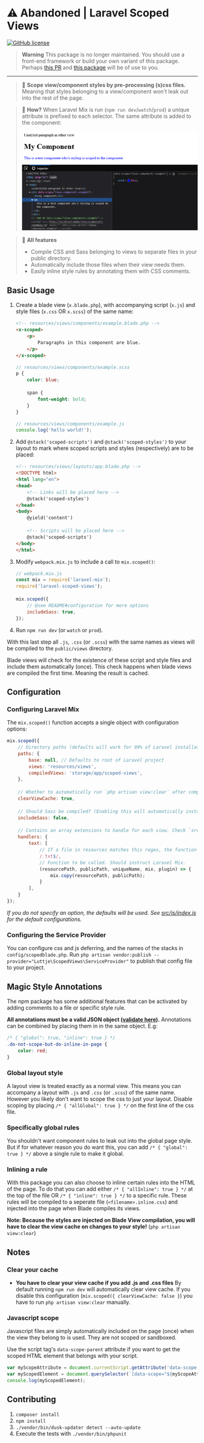 # ⚠ Abandoned | Laravel Scoped Views

[![GitHub license](https://img.shields.io/github/license/luttje/laravel-scoped-views)](https://github.com/luttje/laravel-scoped-views/blob/main/LICENSE) 

> **Warning**
> This package is no longer maintained. You should use a front-end framework or build your own variant of this package. 
> Perhaps [this PR](https://github.com/luttje/laravel-scoped-views/pull/1) and [this package](https://github.com/luttje/laravel-scoped-components) will be of use to you.

<hr>

> 📛 **Scope view/component styles by pre-processing (s)css files.** Meaning that styles belonging to a view/component won't leak out into the rest of the page.

> 🤖 **How?** When Laravel Mix is run (`npm run dev`/`watch`/`prod`) a unique attribute is prefixed to each selector. The same attribute is added to the component:
> 
> ![](.github/resulting-html.png)

> 🔨 **All features**
> - Compile CSS and Sass belonging to views to separate files in your public directory.
> - Automatically include those files when their view needs them.
> - Easily inline style rules by annotating them with CSS comments.

## Basic Usage

1. Create a blade view (`x.blade.php`), with accompanying script (`x.js`) and style files (`x.css` OR `x.scss`) of the same name:
    ```html
    <!-- resources/views/components/example.blade.php -->
    <x-scoped>
        <p>
            Paragraphs in this component are blue.
        </p>
    </x-scoped>
    ```
    ```scss
    // resources/views/components/example.scss
    p {
        color: blue;

        span {
            font-weight: bold;
        }
    }
    ```
    ```js
    // resources/views/components/example.js
    console.log('hello world!');
    ```
2. Add `@stack('scoped-scripts')` and `@stack('scoped-styles')` to your layout to mark where scoped scripts and styles (respectively) are to be placed:
    ```html
    <!-- resources/views/layouts/app.blade.php -->
    <!DOCTYPE html>
    <html lang="en">
    <head>
        <!-- Links will be placed here -->
        @stack('scoped-styles')
    </head>
    <body>
        @yield('content')

        <!-- Scripts will be placed here -->
        @stack('scoped-scripts')
    </body>
    </html>
    ```
3. Modify `webpack.mix.js` to include a call to `mix.scoped()`:
    ```js
    // webpack.mix.js
    const mix = require('laravel-mix');
    require('laravel-scoped-views');

    mix.scoped({
        // @see README#configuration for more options
        includeSass: true,
    });
    ```
4. Run `npm run dev` (or `watch` or `prod`).

With this last step all `.js`, `.css` (or `.scss`) with the same names as views will be compiled to the `public/views` directory.

Blade views will check for the existence of these script and style files and include them automatically (once). This check happens when blade views are compiled the first time. Meaning the result is cached.


## Configuration

### Configuring Laravel Mix
The `mix.scoped()` function accepts a single object with configuration options:
```js
mix.scoped({
    // Directory paths (defaults will work for 99% of Laravel installations)
    paths: {
        base: null, // Defaults to root of Laravel project
        views: 'resources/views',
        compiledViews: 'storage/app/scoped-views',
    },

    // Whether to automatically run `php artisan view:clear` after compilation
    clearViewCache: true,

    // Should Sass be compiled? (Enabling this will automatically install dependencies the first time Mix runs)
    includeSass: false,

    // Contains an array extensions to handle for each view. Check `src/js/handlers` for the defaults (js, css, scss).
    handlers: {
        text: [
            // If a file in resources matches this regex, the function will be called
            /.txt$/,
            // Function to be called. Should instruct Laravel Mix.
            (resourcePath, publicPath, uniqueName, mix, plugin) => {
                mix.copy(resourcePath, publicPath);
            }
        ],
    }
});
```
*If you do not specify an option, the defaults will be used. See [src/js/index.js](src/js/index.js) for the default configurations.*


### Configuring the Service Provider
You can configure css and js deferring, and the names of the stacks in `config/scopedblade.php`. 
Run `php artisan vendor:publish --provider="Luttje\ScopedViews\ServiceProvider"` to publish that config file to your project.


## Magic Style Annotations

The npm package has some additional features that can be activated by adding comments to a file or specific style rule. 

**All annotations must be a valid JSON object ([validate here](https://jsonlint.com/)).** Annotations can be combined by placing them in in the same object. E.g:
```css
/* { "global": true, "inline": true } */
.do-not-scope-but-do-inline-in-page {
    color: red;
}
```

### Global layout style
A layout view is treated exactly as a normal view. This means you can accompany a layout with `.js` and `.css` (or `.scss`) of the same name. However you likely don't want to scope the css to just your layout. Disable scoping by placing `/* { "allGlobal": true } */` on the first line of the css file. 


### Specifically global rules
You shouldn't want component rules to leak out into the global page style. But if for whatever reason you do want this, you can add `/* { "global": true } */` above a single rule to make it global. 


### Inlining a rule
With this package you can also choose to inline certain rules into the HTML of the page. To do that you can add either `/* { "allInline": true } */` at the top of the file OR `/* { "inline": true } */` to a specific rule. These rules will be compiled to a seperate file (`<filename>.inline.css`) and injected into the page when Blade compiles its views. 

**Note: Because the styles are injected on Blade View compilation, you will have to clear the view cache on changes to your style!** (`php artisan view:clear`)


## Notes

### Clear your cache
- **You have to clear your view cache if you add .js and .css files**
By default running `npm run dev` will automatically clear view cache. If you disable this configuration (`mix.scoped({ clearViewCache: false }`) you have to run `php artisan view:clear` manually.


### Javascript scope
Javascript files are simply automatically included on the page (once) when the view they belong to is used. They are not scoped or sandboxed.

Use the script tag's `data-scope-parent` attribute if you want to get the scoped HTML element that belongs with your script.
```js
var myScopeAttribute = document.currentScript.getAttribute('data-scope-parent');
var myScopedElement = document.querySelector(`[data-scope="${myScopeAttribute}"]`);
console.log(myScopedElement);
```


## Contributing

1. `composer install`
2. `npm install`
3. `./vendor/bin/dusk-updater detect --auto-update`
4. Execute the tests with `./vendor/bin/phpunit`
